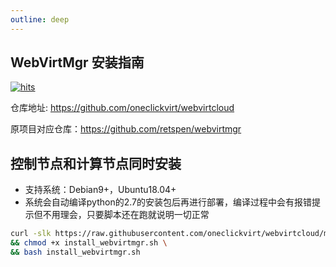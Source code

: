 ```yaml
---
outline: deep
---
```


## WebVirtMgr 安装指南

[![hits](https://hits.spiritlhl.net/webvirtcloud.svg?action=hit&title=hits&title_bg=%23555555&count_bg=%233aebee&edge_flat=false)](https://hits.spiritlhl.net)

仓库地址: <https://github.com/oneclickvirt/webvirtcloud>

原项目对应仓库：<https://github.com/retspen/webvirtmgr>

## 控制节点和计算节点同时安装

- 支持系统：Debian9+，Ubuntu18.04+
- 系统会自动编译python的2.7的安装包后再进行部署，编译过程中会有报错提示但不用理会，只要脚本还在跑就说明一切正常

```bash
curl -slk https://raw.githubusercontent.com/oneclickvirt/webvirtcloud/main/scripts/install_webvirtmgr.sh -o install_webvirtmgr.sh \
&& chmod +x install_webvirtmgr.sh \
&& bash install_webvirtmgr.sh
```
